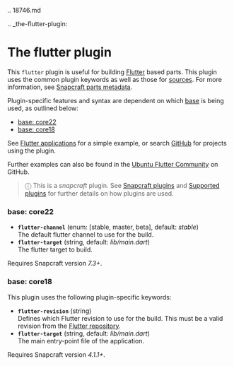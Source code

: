 .. 18746.md

.. _the-flutter-plugin:

# The flutter plugin

This `flutter` plugin is useful for building [Flutter](https://flutter.dev/) based parts.  This plugin uses the common plugin keywords as well as those for [sources](snapcraft-parts-metadata.md#heading--source). For more information, see [Snapcraft parts metadata](snapcraft-parts-metadata.md).

Plugin-specific features and syntax are dependent on which [base](base-snaps.md) is being used, as outlined below:

- [base: core22](#heading--core22)
- [base: core18](#heading--core18)

See [Flutter applications](flutter-applications.md) for a simple example, or search [GitHub](https://github.com/search?q=path%3Asnapcraft.yaml+%22plugin%3A+flutter%22&type=Code) for projects using the plugin.

Further examples can also be found in the [Ubuntu Flutter Community](https://github.com/ubuntu-flutter-community/) on GitHub.

> ⓘ  This is a *snapcraft* plugin. See [Snapcraft plugins](snapcraft-plugins.md) and [Supported plugins](supported-plugins.md) for further details on how plugins are used.

<h3 id='heading--core22'>base: core22</h3>

- **`flutter-channel`** (enum: [stable, master, beta], default: _stable_)</br>
        The default flutter channel to use for the build.
- **`flutter-target`**  (string, default: _lib/main.dart_)</br>
          The flutter target to build.

Requires Snapcraft version  _7.3+_.

<h3 id='heading--core18'>base: core18</h3>
This plugin uses the following plugin-specific keywords:

- **`flutter-revision`** (string)</br>
      Defines which Flutter revision to use for the build. This must be a valid revision from the [Flutter repository](https://github.com/flutter/flutter).
- **`flutter-target`**   (string, default:  _lib/main.dart_)</br>
      The main entry-point file of the application.

Requires Snapcraft version  _4.1.1+_.
